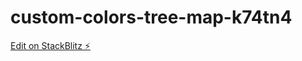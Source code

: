 # custom-colors-tree-map-k74tn4

[Edit on StackBlitz ⚡️](https://stackblitz.com/edit/custom-colors-tree-map-k74tn4)